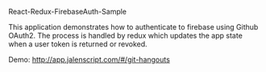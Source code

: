 React-Redux-FirebaseAuth-Sample

This application demonstrates how to authenticate to firebase using Github OAuth2. The process is handled by redux which updates the app state when a user token is returned or revoked.

Demo: http://app.jalenscript.com/#/git-hangouts

